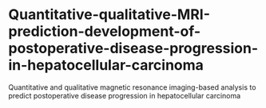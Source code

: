 # Quantitative-qualitative-MRI-prediction-development-of-postoperative-disease-progression-in-hepatocellular-carcinoma
Quantitative and qualitative magnetic resonance imaging-based analysis to predict postoperative disease progression in hepatocellular carcinoma
